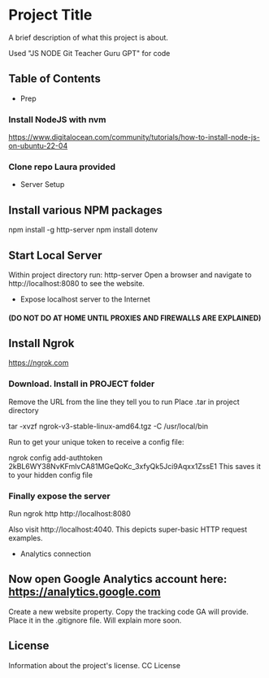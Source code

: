# Project Title

A brief description of what this project is about.

Used "JS NODE Git Teacher Guru GPT" for code

## Table of Contents

- Prep
### Install NodeJS with nvm
https://www.digitalocean.com/community/tutorials/how-to-install-node-js-on-ubuntu-22-04

### Clone repo Laura provided

- Server Setup
## Install various NPM packages

npm install -g http-server
npm install dotenv

## Start Local Server

Within project directory run:
http-server
Open a browser and navigate to http://localhost:8080 to see the website.


- Expose localhost server to the Internet 
#### (DO NOT DO AT HOME UNTIL PROXIES AND FIREWALLS ARE EXPLAINED)

## Install Ngrok

https://ngrok.com

### Download. Install in PROJECT folder

Remove the URL from the line they tell you to run
Place .tar in project directory

tar -xvzf ngrok-v3-stable-linux-amd64.tgz -C /usr/local/bin

Run to get your unique token to receive a config file:

ngrok config add-authtoken 2kBL6WY38NvKFmlvCA81MGeQoKc_3xfyQk5Jci9Aqxx1ZssE1
This saves it to your hidden config file

### Finally expose the server

Run
ngrok http http://localhost:8080

Also visit http://localhost:4040. This depicts super-basic HTTP request examples. 

- Analytics connection
## Now open Google Analytics account here: https://analytics.google.com

Create a new website property. 
Copy the tracking code GA will provide. 
Place it in the .gitignore file. Will explain more soon. 


## License

Information about the project's license.
CC License